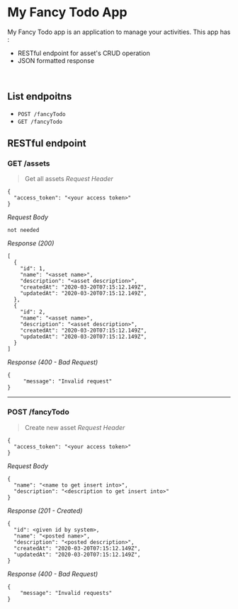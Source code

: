 # My Fancy Todo App
My Fancy Todo app is an application to manage your activities. This app has : 
* RESTful endpoint for asset's CRUD operation
* JSON formatted response

&nbsp;

## List endpoitns
- `POST /fancyTodo`
- `GET /fancyTodo`

## RESTful endpoint

### GET /assets
> Get all assets
_Request Header_
```
{
  "access_token": "<your access token>"
}
```
_Request Body_
```
not needed
```
_Response (200)_
```
[
  {
    "id": 1,
    "name": "<asset name>",
    "description": "<asset description>",
    "createdAt": "2020-03-20T07:15:12.149Z",
    "updatedAt": "2020-03-20T07:15:12.149Z",
  },
  {
    "id": 2,
    "name": "<asset name>",
    "description": "<asset description>",
    "createdAt": "2020-03-20T07:15:12.149Z",
    "updatedAt": "2020-03-20T07:15:12.149Z",
  }
]
```
_Response (400 - Bad Request)_
```
{
     "message": "Invalid request"
}
```
---

### POST /fancyTodo
> Create new asset
_Request Header_
```
{
  "access_token": "<your access token>"
}
```
_Request Body_
```
{
  "name": "<name to get insert into>",
  "description": "<description to get insert into>"
}
```
_Response (201 - Created)_
```
{
  "id": <given id by system>,
  "name": "<posted name>",
  "description": "<posted description>",
  "createdAt": "2020-03-20T07:15:12.149Z",
  "updatedAt": "2020-03-20T07:15:12.149Z",
}
```
_Response (400 - Bad Request)_
```
{
    "message": "Invalid requests"
}
```